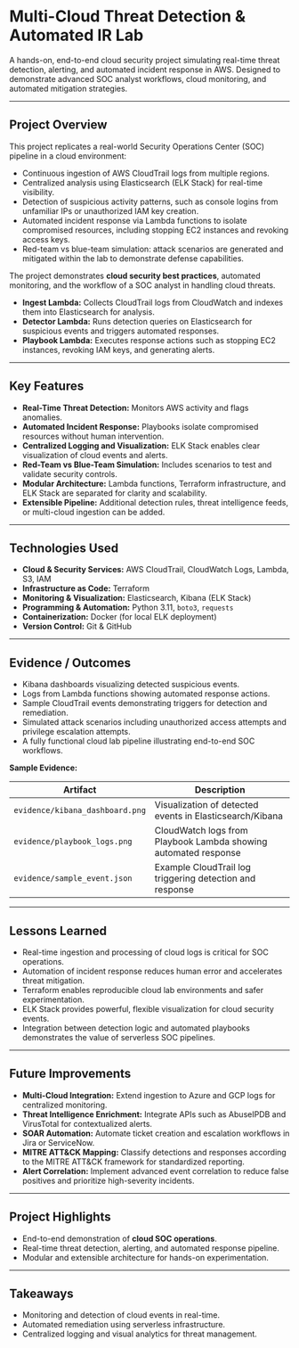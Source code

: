 # Multi-Cloud Threat Detection & Automated IR Lab

A hands-on, end-to-end cloud security project simulating real-time threat detection, alerting, and automated incident response in AWS. Designed to demonstrate advanced SOC analyst workflows, cloud monitoring, and automated mitigation strategies.

---

## Project Overview

This project replicates a real-world Security Operations Center (SOC) pipeline in a cloud environment:

- Continuous ingestion of AWS CloudTrail logs from multiple regions.
- Centralized analysis using Elasticsearch (ELK Stack) for real-time visibility.
- Detection of suspicious activity patterns, such as console logins from unfamiliar IPs or unauthorized IAM key creation.
- Automated incident response via Lambda functions to isolate compromised resources, including stopping EC2 instances and revoking access keys.
- Red-team vs blue-team simulation: attack scenarios are generated and mitigated within the lab to demonstrate defense capabilities.

The project demonstrates **cloud security best practices**, automated monitoring, and the workflow of a SOC analyst in handling cloud threats.

- **Ingest Lambda:** Collects CloudTrail logs from CloudWatch and indexes them into Elasticsearch for analysis.
- **Detector Lambda:** Runs detection queries on Elasticsearch for suspicious events and triggers automated responses.
- **Playbook Lambda:** Executes response actions such as stopping EC2 instances, revoking IAM keys, and generating alerts.

---

## Key Features

- **Real-Time Threat Detection:** Monitors AWS activity and flags anomalies.
- **Automated Incident Response:** Playbooks isolate compromised resources without human intervention.
- **Centralized Logging and Visualization:** ELK Stack enables clear visualization of cloud events and alerts.
- **Red-Team vs Blue-Team Simulation:** Includes scenarios to test and validate security controls.
- **Modular Architecture:** Lambda functions, Terraform infrastructure, and ELK Stack are separated for clarity and scalability.
- **Extensible Pipeline:** Additional detection rules, threat intelligence feeds, or multi-cloud ingestion can be added.

---

## Technologies Used

- **Cloud & Security Services:** AWS CloudTrail, CloudWatch Logs, Lambda, S3, IAM
- **Infrastructure as Code:** Terraform
- **Monitoring & Visualization:** Elasticsearch, Kibana (ELK Stack)
- **Programming & Automation:** Python 3.11, `boto3`, `requests`
- **Containerization:** Docker (for local ELK deployment)
- **Version Control:** Git & GitHub

---

## Evidence / Outcomes

- Kibana dashboards visualizing detected suspicious events.
- Logs from Lambda functions showing automated response actions.
- Sample CloudTrail events demonstrating triggers for detection and remediation.
- Simulated attack scenarios including unauthorized access attempts and privilege escalation attempts.
- A fully functional cloud lab pipeline illustrating end-to-end SOC workflows.

**Sample Evidence:**

| Artifact | Description |
|----------|-------------|
| `evidence/kibana_dashboard.png` | Visualization of detected events in Elasticsearch/Kibana |
| `evidence/playbook_logs.png` | CloudWatch logs from Playbook Lambda showing automated response |
| `evidence/sample_event.json` | Example CloudTrail log triggering detection and response |

---

## Lessons Learned

- Real-time ingestion and processing of cloud logs is critical for SOC operations.
- Automation of incident response reduces human error and accelerates threat mitigation.
- Terraform enables reproducible cloud lab environments and safer experimentation.
- ELK Stack provides powerful, flexible visualization for cloud security events.
- Integration between detection logic and automated playbooks demonstrates the value of serverless SOC pipelines.

---

## Future Improvements

- **Multi-Cloud Integration:** Extend ingestion to Azure and GCP logs for centralized monitoring.
- **Threat Intelligence Enrichment:** Integrate APIs such as AbuseIPDB and VirusTotal for contextualized alerts.
- **SOAR Automation:** Automate ticket creation and escalation workflows in Jira or ServiceNow.
- **MITRE ATT&CK Mapping:** Classify detections and responses according to the MITRE ATT&CK framework for standardized reporting.
- **Alert Correlation:** Implement advanced event correlation to reduce false positives and prioritize high-severity incidents.

---

## Project Highlights

- End-to-end demonstration of **cloud SOC operations**.
- Real-time threat detection, alerting, and automated response pipeline.
- Modular and extensible architecture for hands-on experimentation.

---

## Takeaways

- Monitoring and detection of cloud events in real-time.
- Automated remediation using serverless infrastructure.
- Centralized logging and visual analytics for threat management.
